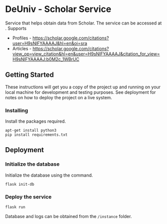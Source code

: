 # DeUniv - Scholar Service

Service that helps obtain data from Scholar. The service can be accessed at . Supports
* Profiles - https://scholar.google.com/citations?user=H9sNlFYAAAAJ&hl=en&oi=sra
* Articles - https://scholar.google.com/citations?view_op=view_citation&hl=en&user=H9sNlFYAAAAJ&citation_for_view=H9sNlFYAAAAJ:b0M2c_1WBrUC

## Getting Started

These instructions will get you a copy of the project up and running on your local machine for development and testing purposes. See deployment for notes on how to deploy the project on a live system.

### Installing

Install the packages required.

```
apt-get install python3
pip install requirements.txt
```

## Deployment

### Initialize the database

Initialize the database using the command.

```
flask init-db
```

### Deploy the service

```
flask run
```

Database and logs can be obtained from the ```/instance``` folder.
